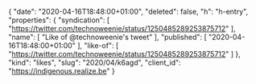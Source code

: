 {
  "date": "2020-04-16T18:48:00+01:00",
  "deleted": false,
  "h": "h-entry",
  "properties": {
    "syndication": [
      "https://twitter.com/technoweenie/status/1250485289253875712"
    ],
    "name": [
      "Like of @technoweenie's tweet"
    ],
    "published": [
      "2020-04-16T18:48:00+01:00"
    ],
    "like-of": [
      "https://twitter.com/technoweenie/status/1250485289253875712"
    ]
  },
  "kind": "likes",
  "slug": "2020/04/k6agd",
  "client_id": "https://indigenous.realize.be"
}
